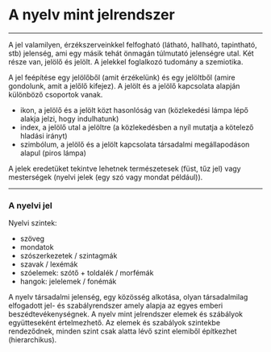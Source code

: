 # A nyelv mint jelrendszer
---
A jel valamilyen, érzékszerveinkkel felfogható (látható, hallható, tapintható, stb) jelenség, ami egy másik tehát önmagán túlmutató jelenségre utal. Két része van, jelölő és jelölt. A jelekkel foglalkozó tudomány a szemiotika.

A jel feépítése egy jelölőből (amit érzékelünk) és egy jelöltből (amire gondolunk, amit a jelőlő kifejez). A jelölt és a jelölő kapcsolata alapján különböző csoportok vanak.
- ikon, a jelölő és a jelölt közt hasonlóság van (közlekedési lámpa lépő alakja jelzi, hogy indulhatunk)
- index, a jelölő utal a jelöltre (a közlekedésben a nyíl mutatja a kötelező hladási irányt)
- szimbólum, a jelölő és a jelölt kapcsolata társadalmi megállapodáson alapul (piros lámpa)

A jelek eredetüket tekintve lehetnek természetesek (füst, tűz jel) vagy mesterségek (nyelvi jelek (egy szó vagy mondat például)).
***
### A nyelvi jel
Nyelvi szintek: 
- szöveg 
- mondatok 
- szószerkezetek / szintagmák
- szavak / lexémák
- szóelemek: szótő + toldalék / morfémák
- hangok: jelelemek / fonémák

A nyelv társadalmi jelenség, egy közösség alkotása, olyan társadalmilag elfogadott jel- és szabályrendszer amely alapja az egyes emberi beszédtevékenységnek. A nyelv mint jelrendszer elemek és szábályok együtteseként értelmezhető. Az elemek és szabályok szintekbe rendeződnek, minden szint csak alatta lévő szint elemiből építkezhet (hierarchikus).